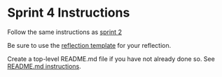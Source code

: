 # Sprint 4 Instructions

Follow the same instructions as [sprint 2](sprint2.md)

Be sure to use the [reflection template](sprint.template.md) for your reflection.

Create a top-level README.md file if you have not already done so. See [README.md instructions](README.instructions.md).
